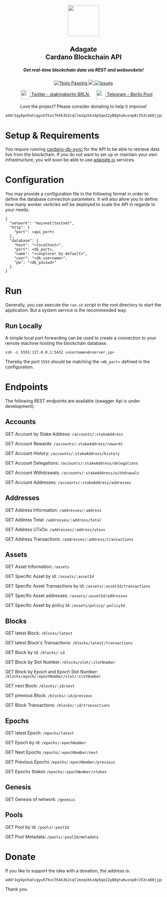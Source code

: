 <div align="center">
 <img width="100px" src="https://i.ibb.co/QCb7vCk/logo-01-small.png" align="center" />
 <h2 align="center">₳dagate<br />Cardano Blockchain API</h2>
 <h5 align="center">Get real-time blockchain data via REST and websockets!</h5>
</div>
<p align="center">
    <a href="https://github.com/anuraghazra/github-readme-stats/actions">
      <img alt="Tests Passing" src="https://img.shields.io/badge/Test-passing-brightgreen" />
    </a>
    <a href="https://codecov.io/gh/anuraghazra/github-readme-stats">
      <img src="https://img.shields.io/badge/Coverage-97%25-brightgreen" />
    </a>
    <a href="https://github.com/anuraghazra/github-readme-stats/issues">
      <img alt="Issues" src="https://img.shields.io/badge/Issues-1-blue" />
    </a>
  </p>
<p align="center">
    <a href="https://twitter.com/stakingberlin" target="_blank" style="padding: 0 20px">
        <img width="30px" align="center" src="https://static.cdnlogo.com/logos/t/96/twitter-icon.svg" />
        Twitter - stakingberlin BRLN 
    </a>
    <a href="https://t.me/BRLNStakePool" target="_blank">
        <img width="30px" align="center" src="https://upload.wikimedia.org/wikipedia/commons/thumb/d/dd/Telegram_alternative_logo.svg/2048px-Telegram_alternative_logo.svg.png" />
        Telegram - Berlin Pool
    </a>
<p/>

<p align="center">Love the project? Please consider donating to help it improve!</p>

```
addr1qykpnhatcgyuh7kvz7k4k3k2cqllmzqskkzdp5qe22y88gtwkusnp8r253ca68jjpgdl67yckkv47tjqnrg56nyq0pzsl0x8tf
```

# Setup & Requirements
You require running [cardano-db-sync](https://github.com/input-output-hk/cardano-db-sync) for the API to be able to retrieve data
live from the blockchain. If you do not want to set up or maintain your own infrastructure, you will soon be able to use [adagate.io](https://adagate.io) services.

# Configuration
You may provide a configuration file in the following format in order to define the database connection parameters.
It will also allow you to define how many worker verticles will be deployed to scale the API in regards to your needs. 

```
{
  "network": "mainnet|testnet",
  "http": {
    "port": <api_port>
  },
  "database": {
    "host": "<localhost>",
    "port": <db_port>,
    "name": "<cexplorer by default>",
    "user": "<db_username>",
    "pw": "<db_passwd>"
  }
}
```

# Run
Generally, you can execute the `run.sh` script in the root directory to start the application. 
But a system service is the recommended way.

## Run Locally
A simple local port forwarding can be used to create a connection to your remote machine hosting the blockchain database.

`ssh -L 5555:127.0.0.1:5432 <username>@<server_ip>`

Thereby the port `5555` should be matching the `<db_port>` defined in the configuration.

# Endpoints
The following REST endpoints are available (swagger Api is under development):

## Accounts

GET Account by Stake Address:
```/accounts/:stakeAddress```

GET Account Rewards:
```/accounts/:stakeAddress/rewards```

GET Account History:
```/accounts/:stakeAddress/history```

GET Account Delegations:
```/accounts/:stakeAddress/delegations```

GET Account Withdrawals:
```/accounts/:stakeAddress/withdrawals```

GET Account Addresses:
```/accounts/:stakeAddress/addresses```

## Addresses

GET Address Information:
```/addresses/:address```

GET Address Total:
```/addresses/:address/total```

GET Address UTxOs:
```/addresses/:address/utxos```

GET Address Transactions:
```/addresses/:address/transactions```

## Assets

GET Asset Information:
```/assets```

GET Specific Asset by id:
```/assets/:assetId```

GET Specific Asset Transactions by id:
```/assets/:assetId/transactions```

GET Specific Asset addresses:
```/assets/:assetId/addresses```

GET Specific Asset by policy id:
```/assets/policy/:policyId```

## Blocks

GET latest Block:
```/blocks/latest```

GET latest Block's Transactions:
```/blocks/latest/transactions```

GET Block by id:
```/blocks/:id```

GET Block by Slot Number:
```/blocks/slot/:slotNumber```

GET Block by Epoch and Epoch Slot Number:
```/blocks/epoch/:epochNumber/slot/:slotNumber```

GET next Block:
```/blocks/:id/next```

GET previous Block:
```/blocks/:id/previous```

GET Block Transactions:
```/blocks/:id/transactions```

## Epochs

GET latest Epoch:
```/epochs/latest```

GET Epoch by id:
```/epochs/:epochNumber```

GET Next Epochs
```/epochs/:epochNumber/next```

GET Previous Epochs
```/epochs/:epochNumber/previous```

GET Epochs Stakes
```/epochs/:epochNumber/stakes```

## Genesis

GET Genesis of network:
```/genesis```

## Pools

GET Pool by id:
```/pools/:poolId```

GET Pool Metadata:
```/pools/:poolId/metadata```

# Donate

If you like to support the idea with a donation, the address is:

```
addr1qykpnhatcgyuh7kvz7k4k3k2cqllmzqskkzdp5qe22y88gtwkusnp8r253ca68jjpgdl67yckkv47tjqnrg56nyq0pzsl0x8tf
```

Thank you.